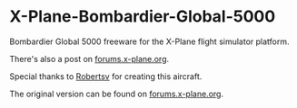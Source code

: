 # X-Plane-Bombardier-Global-5000
Bombardier Global 5000 freeware for the X-Plane flight simulator platform.

There's also a post on [forums.x-plane.org](https://forums.x-plane.org/index.php?/files/file/82591-bombardier-global-5000-v200/).

Special thanks to [Robertsv](https://forums.x-plane.org/index.php?/profile/422849-robertsv/) for creating this aircraft.

The original version can be found on [forums.x-plane.org](https://forums.x-plane.org/index.php?/files/file/79970-bombardier-global-5000/).
